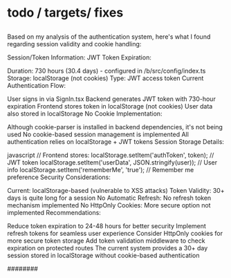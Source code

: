 # todo / targets/ fixes

##

Based on my analysis of the authentication system, here's what I found regarding session validity and cookie handling:

Session/Token Information:
JWT Token Expiration:

Duration: 730 hours (30.4 days) - configured in
/b/src/config/index.ts
Storage: localStorage (not cookies)
Type: JWT access token
Current Authentication Flow:

User signs in via
SignIn.tsx
Backend generates JWT token with 730-hour expiration
Frontend stores token in localStorage (not cookies)
User data also stored in localStorage
No Cookie Implementation:

Although cookie-parser is installed in backend dependencies, it's not being used
No cookie-based session management is implemented
All authentication relies on localStorage + JWT tokens
Session Storage Details:

javascript
// Frontend stores:
localStorage.setItem('authToken', token); // JWT token
localStorage.setItem('userData', JSON.stringify(user)); // User info
localStorage.setItem('rememberMe', 'true'); // Remember me preference
Security Considerations:

Current: localStorage-based (vulnerable to XSS attacks)
Token Validity: 30+ days is quite long for a session
No Automatic Refresh: No refresh token mechanism implemented
No HttpOnly Cookies: More secure option not implemented
Recommendations:

Reduce token expiration to 24-48 hours for better security
Implement refresh tokens for seamless user experience
Consider HttpOnly cookies for more secure token storage
Add token validation middleware to check expiration on protected routes
The current system provides a 30+ day session stored in localStorage without cookie-based authentication

########
